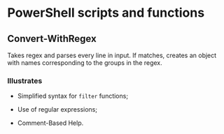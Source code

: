 # PowerShell scripts and functions

## Convert-WithRegex

Takes regex and parses every line in input. If matches, creates an object with names corresponding to the groups in the regex.

### Illustrates

- Simplified syntax for `filter` functions;

- Use of regular expressions;

- Comment-Based Help.
